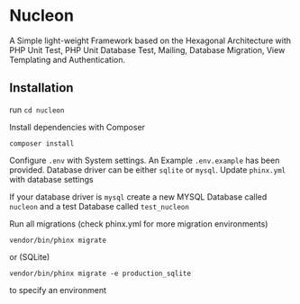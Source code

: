 # Nucleon

A Simple light-weight Framework based on the Hexagonal Architecture with PHP Unit Test, PHP Unit Database Test, Mailing, Database Migration, View Templating and Authentication.

## Installation

run `cd nucleon`

Install dependencies with Composer

``
composer install
``

Configure `.env` with System settings. An Example `.env.example` has been provided.
Database driver can be either `sqlite` or `mysql`.
Update `phinx.yml` with database settings

If your database driver is `mysql` create a new MYSQL Database called `nucleon` and a test Database called `test_nucleon`

Run all migrations (check phinx.yml for more migration environments)

``
vendor/bin/phinx migrate
``

or (SQLite)

``
vendor/bin/phinx migrate -e production_sqlite
``

to specify an environment
